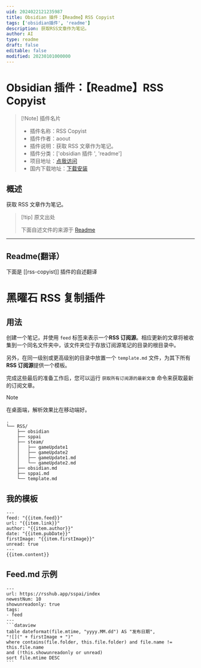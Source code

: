 ```yaml
---
uid: 2024022121235987
title: Obsidian 插件：【Readme】RSS Copyist
tags: ['obsidian插件', 'readme']
description: 获取RSS文章作为笔记。
author: AI
type: readme
draft: false
editable: false
modified: 20230101000000
---
```


# Obsidian 插件：【Readme】RSS Copyist

> [!Note] 插件名片
> - 插件名称：RSS Copyist
> - 插件作者：aoout
> - 插件说明：获取 RSS 文章作为笔记。
> - 插件分类：['obsidian 插件 ', 'readme']
> - 项目地址：[点我访问](https://github.com/aoout/obsidian-rss-copyist)
> - 国内下载地址：[下载安装](https://pkmer.cn/products/plugin/pluginMarket/?rss-copyist)

## 概述

获取 RSS 文章作为笔记。

> [!tip] 原文出处
>
>下面自述文件的来源于 [Readme](https://ghproxy.net/https://raw.githubusercontent.com/aoout/obsidian-rss-copyist/main/README.md)
>

---

## Readme(翻译）

下面是 [[rss-copyist]] 插件的自述翻译

# 黑曜石 RSS 复制插件

## 用法

创建一个笔记，并使用 `feed` 标签来表示一个**RSS 订阅源**。相应更新的文章将被收集到一个同名文件夹中，该文件夹位于存放订阅源笔记的目录的根目录中。

另外，在同一级别或更高级别的目录中放置一个 `template.md` 文件，为其下所有**RSS 订阅源**提供一个模板。

完成这些最后的准备工作后，您可以运行 `获取所有订阅源的最新文章` 命令来获取最新的订阅文章。

>[!note]
>在桌面端，解析效果比在移动端好。

```
.
└── RSS/
    ├── obsidian
    ├── sppai
    ├── steam/
    │   ├── gameUpdate1
    │   ├── gameUpdate2
    │   ├── gameUpdate1.md
    │   └── gameUpdate2.md
    ├── obsidian.md
    ├── sppai.md
    └── template.md
```

## 我的模板

```
---
feed: "{{item.feed}}"
url: "{{item.link}}"
author: "{{item.author}}"
date: "{{item.pubDate}}"
firstImage: "{{item.firstImage}}"
unread: true
---
{{item.content}}
```

## Feed.md 示例

``````
---
url: https://rsshub.app/sspai/index
newestNum: 10
showunreadonly: true
tags:
- feed
---
```dataview
table dateformat(file.mtime, "yyyy.MM.dd") AS "发布日期",
"![](" + firstImage + ")"
where contains(file.folder, this.file.folder) and file.name != this.file.name
and (!this.showunreadonly or unread)
sort file.mtime DESC 
```
``````